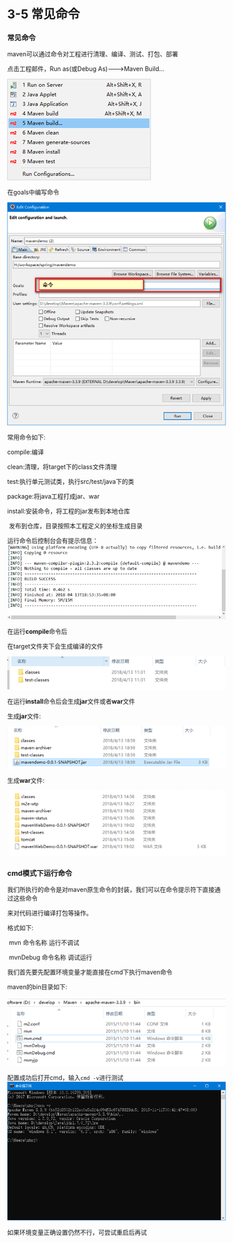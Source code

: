 # 3-5 常见命令

### 常见命令

maven可以通过命令对工程进行清理、编译、测试、打包、部署

点击工程邮件，Run as(或Debug As)--->Maven Build...

 ![MavenBuild](images\MavenBuild.png)

在goals中编写命令

 ![EditConfiguration](images\EditConfiguration.png)



常用命令如下:

compile:编译

clean:清理，将target下的class文件清理

test:执行单元测试类，执行src/test/java下的类

package:将java工程打成jar、war

install:安装命令，将工程的jar发布到本地仓库

​	发布到仓库，目录按照本工程定义的坐标生成目录



运行命令后控制台会有提示信息：![命令-控制台截图](images\命令-控制台截图.png)



在运行**compile**命令后

在target文件夹下会生成编译的文件

 ![compile](images\compile.png)

在运行**install**命令后会生成**jar**文件或者**war**文件

生成**jar**文件:

 ![install](images\install.png)

生成**war**文件:

 ![install-war](images\install-war.png)

### cmd模式下运行命令

我们所执行的命令是对maven原生命令的封装，我们可以在命令提示符下直接通过这些命令

来对代码进行编译打包等操作。

格式如下:

​		    mvn    命令名称 	运行不调试

​	mvnDebug    	命令名称 	调试运行

我们首先要先配置环境变量才能直接在cmd下执行maven命令

maven的bin目录如下:

 ![maven的bin目录](images\maven的bin目录.png)

配置成功后打开cmd，输入`cmd -v`进行测试![maven命令-cmd](images\maven命令-cmd.png)

如果环境变量正确设置仍然不行，可尝试重启后再试



















